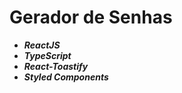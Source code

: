 # Gerador de Senhas 

* ***ReactJS***
* ***TypeScript***
* ***React-Toastify***
* ***Styled Components***
